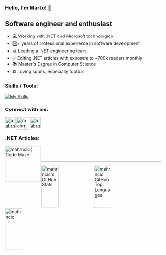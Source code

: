 ### Hello, I'm Marko! 👋

## Software engineer and enthusiast

- 💻 Working with .NET and Microsoft technologies
- 4️⃣+ years of professional experience in software development
- 📊 Leading a .NET engineering team    
- ✅ Editing .NET articles with exposure to ~700k readers monthly
- 📚 Master's Degree in Computer Science
- ⚽ Loving sports, especially football

### Skills / Tools:

[![My Skills](https://skillicons.dev/icons?i=cs,dotnet,postgres,azure,aws,git)](https://skillicons.dev)

### Connect with me:

[<img target="_blank" align="left" alt="mahrncic | LinkedIn" width="34px" src="https://raw.githubusercontent.com/rahuldkjain/github-profile-readme-generator/master/src/images/icons/Social/linked-in-alt.svg" />][linkedin]
[<img target="_blank" align="left" alt="mahrncic | Stack Overflow" width="40px" src="https://upload.wikimedia.org/wikipedia/commons/thumb/e/ef/Stack_Overflow_icon.svg/768px-Stack_Overflow_icon.svg.png" />][stackoverflow]
[<img target="_blank" align="left" alt="mahrncic | Gmail" width="34px" src="https://cdn-icons-png.flaticon.com/512/5968/5968534.png" />][gmail]

<br />
<br />

### .NET Articles:

[<img target="_blank" align="left" alt="mahrncic | Code Maze" width="115px" src="https://code-maze.com/wp-content/uploads/2021/02/Code-Maze-Logo-White-Text-Transparent-Small.png" />][codemaze]

<br />
<br />

---

<a href="https://github.com/mahrncic">
  <img width="33%" height="135em" src="https://github-readme-stats.vercel.app/api?username=mahrncic&show_icons=true&theme=dark&count_private=true" alt="mahrncic's GitHub Stats" />
  <img width="33%" height="135em" src="https://github-readme-stats.vercel.app/api/top-langs/?username=mahrncic&theme=dark&layout=compact" 
    alt="mahrncic GitHub Top Languages" />
  <img width="33%" height="135em" src="https://github-readme-streak-stats.herokuapp.com/?user=mahrncic&theme=dark" alt="mahrncic" />
</a>

[linkedin]: https://www.linkedin.com/in/marko-hrncic
[codemaze]: https://code-maze.com/author/mahrncic/
[stackoverflow]: https://stackoverflow.com/users/19363957/marko-hrn%c4%8di%c4%87
[gmail]: mailto:mahrncic@gmail.com
